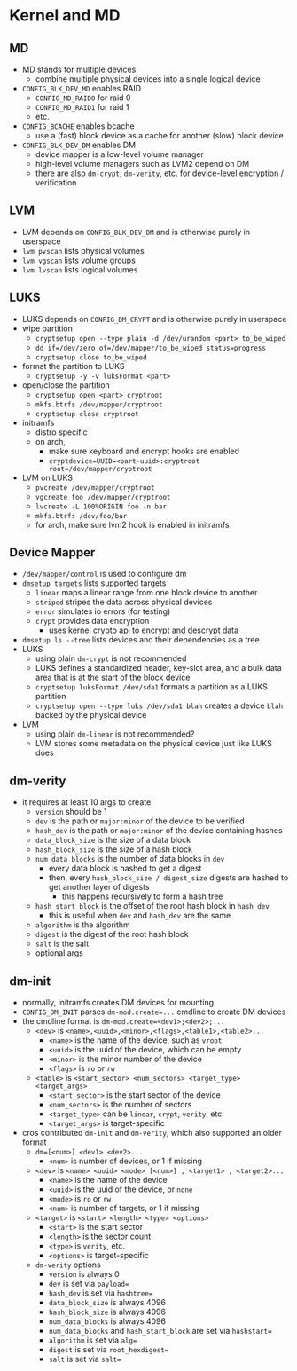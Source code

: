 Kernel and MD
=============

## MD

- MD stands for multiple devices
  - combine multiple physical devices into a single logical device
- `CONFIG_BLK_DEV_MD` enables RAID
  - `CONFIG_MD_RAID0` for raid 0
  - `CONFIG_MD_RAID1` for raid 1
  - etc.
- `CONFIG_BCACHE` enables bcache
  - use a (fast) block device as a cache for another (slow) block device
- `CONFIG_BLK_DEV_DM` enables DM
  - device mapper is a low-level volume manager
  - high-level volume managers such as LVM2 depend on DM
  - there are also `dm-crypt`, `dm-verity`, etc. for device-level encryption /
    verification

## LVM

- LVM depends on `CONFIG_BLK_DEV_DM` and is otherwise purely in userspace
- `lvm pvscan` lists physical volumes
- `lvm vgscan` lists volume groups
- `lvm lvscan` lists logical volumes

## LUKS

- LUKS depends on `CONFIG_DM_CRYPT` and is otherwise purely in userspace
- wipe partition
  - `cryptsetup open --type plain -d /dev/urandom <part> to_be_wiped`
  - `dd if=/dev/zero of=/dev/mapper/to_be_wiped status=progress`
  - `cryptsetup close to_be_wiped`
- format the partition to LUKS
  - `cryptsetup -y -v luksFormat <part>`
- open/close the partition
  - `cryptsetup open <part> cryptroot`
  - `mkfs.btrfs /dev/mapper/cryptroot`
  - `cryptsetup close cryptroot`
- initramfs
  - distro specific
  - on arch,
    - make sure keyboard and encrypt hooks are enabled
    - `cryptdevice=UUID=<part-uuid>:cryptroot root=/dev/mapper/cryptroot`
- LVM on LUKS
  - `pvcreate /dev/mapper/cryptroot`
  - `vgcreate foo /dev/mapper/cryptroot`
  - `lvcreate -L 100%ORIGIN foo -n bar`
  - `mkfs.btrfs /dev/foo/bar`
  - for arch, make sure lvm2 hook is enabled in initramfs

## Device Mapper

- `/dev/mapper/control` is used to configure dm
- `dmsetup targets` lists supported targets
  - `linear` maps a linear range from one block device to another
  - `striped` stripes the data across physical devices
  - `error` simulates io errors (for testing)
  - `crypt` provides data encryption
    - uses kernel crypto api to encrypt and descrypt data
- `dmsetup ls --tree` lists devices and their dependencies as a tree
- LUKS
  - using plain `dm-crypt` is not recommended
  - LUKS defines a standardized header, key-slot area, and a bulk data area
    that is at the start of the block device
  - `cryptsetup luksFormat /dev/sda1` formats a partition as a LUKS partition
  - `cryptsetup open --type luks /dev/sda1 blah` creates a device `blah`
    backed by the physical device
- LVM
  - using plain `dm-linear` is not recommended?
  - LVM stores some metadata on the physical device just like LUKS does

## dm-verity

- it requires at least 10 args to create
  - `version` should be 1
  - `dev` is the path or `major:minor` of the device to be verified
  - `hash_dev` is the path or `major:minor` of the device containing hashes
  - `data_block_size` is the size of a data block
  - `hash_block_size` is the size of a hash block
  - `num_data_blocks` is the number of data blocks in `dev`
    - every data block is hashed to get a digest
    - then, every `hash_block_size / digest_size` digests are hashed to get
      another layer of digests
      - this happens recursively to form a hash tree
  - `hash_start_block` is the offset of the root hash block in `hash_dev`
    - this is useful when `dev` and `hash_dev` are the same
  - `algorithm` is the algorithm
  - `digest` is the digest of the root hash block
  - `salt` is the salt
  - optional args

## dm-init

- normally, initramfs creates DM devices for mounting
- `CONFIG_DM_INIT` parses `dm-mod.create=...` cmdline to create DM devices
- the cmdline format is `dm-mod.create=<dev1>;<dev2>;...`
  - `<dev>` is `<name>,<uuid>,<minor>,<flags>,<table1>,<table2>...`
    - `<name>` is the name of the device, such as `vroot`
    - `<uuid>` is the uuid of the device, which can be empty
    - `<minor>` is the minor number of the device
    - `<flags>` is `ro` or `rw`
  - `<table>` is `<start_sector> <num_sectors> <target_type> <target_args>`
    - `<start_sector>` is the start sector of the device
    - `<num_sectors>` is the number of sectors
    - `<target_type>` can be `linear`, `crypt`, `verity`, etc.
    - `<target_args>` is target-specific
- cros contributed `dm-init` and `dm-verity`, which also supported an older
  format
  - `dm=[<num>] <dev1> <dev2>...`
    - `<num>` is number of devices, or 1 if missing
  - `<dev>` is `<name> <uuid> <mode> [<num>] , <target1> , <target2>...`
    - `<name>` is the name of the device
    - `<uuid>` is the uuid of the device, or `none`
    - `<mode>` is `ro` or `rw`
    - `<num>` is number of targets, or 1 if missing
  - `<target>` is `<start> <length> <type> <options>`
    - `<start>` is the start sector
    - `<length>` is the sector count
    - `<type>` is `verity`, etc.
    - `<options>` is target-specific
  - `dm-verity` options
    - `version` is always 0
    - `dev` is set via `payload=`
    - `hash_dev` is set via `hashtree=`
    - `data_block_size` is always 4096
    - `hash_block_size` is always 4096
    - `num_data_blocks` is always 4096
    - `num_data_blocks` and `hash_start_block` are set via `hashstart=`
    - `algorithm` is set via `alg=`
    - `digest` is set via `root_hexdigest=`
    - `salt` is set via `salt=`
